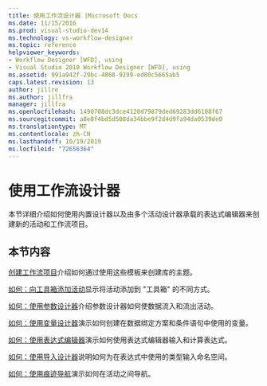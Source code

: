 ```yaml
---
title: 使用工作流设计器 |Microsoft Docs
ms.date: 11/15/2016
ms.prod: visual-studio-dev14
ms.technology: vs-workflow-designer
ms.topic: reference
helpviewer_keywords:
- Workflow Designer [WFD], using
- Visual Studio 2010 Workflow Designer [WFD], using
ms.assetid: 991a942f-29bc-4868-9299-ed80c5665ab5
caps.latest.revision: 13
author: jillre
ms.author: jillfra
manager: jillfra
ms.openlocfilehash: 1490708dc3dce4120d79879ded69283dd6108f67
ms.sourcegitcommit: a8e8f4bd5d508da34bbe9f2d4d9fa94da0539de0
ms.translationtype: MT
ms.contentlocale: zh-CN
ms.lasthandoff: 10/19/2019
ms.locfileid: "72656364"
---
```

# <a name="using-the-workflow-designer"></a>使用工作流设计器
本节详细介绍如何使用内置设计器以及由多个活动设计器承载的表达式编辑器来创建新的活动和工作流项目。

## <a name="in-this-section"></a>本节内容
 [创建工作流项目](../workflow-designer/creating-a-workflow-project.md)介绍如何通过使用这些模板来创建库的主题。

 [如何：向工具箱添加活动](../workflow-designer/how-to-add-activities-to-the-toolbox.md)显示将活动添加到 "工具箱" 的不同方式。

 [如何：使用参数设计器](../workflow-designer/how-to-use-the-argument-designer.md)介绍参数设计器如何使数据流入和流出活动。

 [如何：使用变量设计器](../workflow-designer/how-to-use-the-variable-designer.md)演示如何创建在数据绑定方案和条件语句中使用的变量。

 [如何：使用表达式编辑器](../workflow-designer/how-to-use-the-expression-editor.md)演示如何使用表达式编辑器输入和计算表达式。

 [如何：使用导入设计器](../workflow-designer/how-to-use-the-imports-designer.md)说明如何为在表达式中使用的类型输入命名空间。

 [如何：使用痕迹导航](../workflow-designer/how-to-use-breadcrumb-navigation.md)演示如何在活动之间导航。